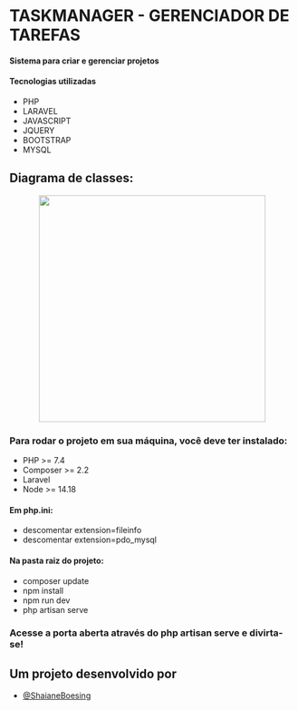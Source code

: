 # TASKMANAGER - GERENCIADOR DE TAREFAS
#### Sistema para criar e gerenciar projetos
#### Tecnologias utilizadas
- PHP 
- LARAVEL 
- JAVASCRIPT 
- JQUERY 
- BOOTSTRAP 
- MYSQL

## Diagrama de classes:
<p align="center"><a href="https://laravel.com" target="_blank"><img src="https://images2.imgbox.com/d9/33/e8xaZ10l_o.png" width="400"></a></p>


### Para rodar o projeto em sua máquina, você deve ter instalado:
- PHP >= 7.4
- Composer >= 2.2
- Laravel
- Node >= 14.18
#### Em php.ini:
- descomentar extension=fileinfo 
- descomentar extension=pdo_mysql
#### Na pasta raiz do projeto:
- composer update
- npm install
- npm run dev
- php artisan serve

### Acesse a porta aberta através do php artisan serve e divirta-se! 

## Um projeto desenvolvido por

- [@ShaianeBoesing](https://github.com/ShaianeBoesing)


